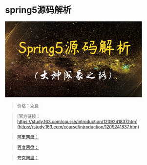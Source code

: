 # spring5源码解析

![img](../../../assets/study163/free/31451ea64fb24ef9a4e69afa14219a79.png)

> 价格：免费

> [官方链接：https://study.163.com/course/introduction/1209241837.htm](https://study.163.com/course/introduction/1209241837.htm)

> [阿里网盘：]()

> [百度网盘：]()

> [夸克网盘：]()
